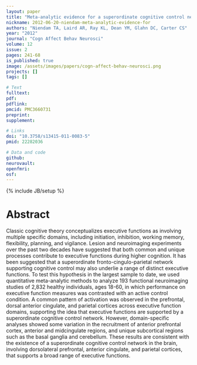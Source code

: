 ```yaml
---
layout: paper
title: "Meta-analytic evidence for a superordinate cognitive control network subserving diverse executive functions."
nickname: 2012-06-20-niendam-meta-analytic-evidence-for
authors: "Niendam TA, Laird AR, Ray KL, Dean YM, Glahn DC, Carter CS"
year: "2012"
journal: "Cogn Affect Behav Neurosci"
volume: 12
issue: 2
pages: 241-68
is_published: true
image: /assets/images/papers/cogn-affect-behav-neurosci.png
projects: []
tags: []

# Text
fulltext:
pdf:
pdflink:
pmcid: PMC3660731
preprint:
supplement:

# Links
doi: "10.3758/s13415-011-0083-5"
pmid: 22282036

# Data and code
github:
neurovault:
openfmri:
osf:
---
```

{% include JB/setup %}

# Abstract

Classic cognitive theory conceptualizes executive functions as involving multiple specific domains, including initiation, inhibition, working memory, flexibility, planning, and vigilance. Lesion and neuroimaging experiments over the past two decades have suggested that both common and unique processes contribute to executive functions during higher cognition. It has been suggested that a superordinate fronto-cingulo-parietal network supporting cognitive control may also underlie a range of distinct executive functions. To test this hypothesis in the largest sample to date, we used quantitative meta-analytic methods to analyze 193 functional neuroimaging studies of 2,832 healthy individuals, ages 18-60, in which performance on executive function measures was contrasted with an active control condition. A common pattern of activation was observed in the prefrontal, dorsal anterior cingulate, and parietal cortices across executive function domains, supporting the idea that executive functions are supported by a superordinate cognitive control network. However, domain-specific analyses showed some variation in the recruitment of anterior prefrontal cortex, anterior and midcingulate regions, and unique subcortical regions such as the basal ganglia and cerebellum. These results are consistent with the existence of a superordinate cognitive control network in the brain, involving dorsolateral prefrontal, anterior cingulate, and parietal cortices, that supports a broad range of executive functions.
